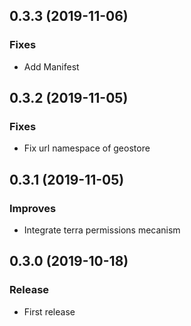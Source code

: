 0.3.3      (2019-11-06)
-----------------------

### Fixes

* Add Manifest

0.3.2      (2019-11-05)
-----------------------

### Fixes

* Fix url namespace of geostore

0.3.1      (2019-11-05)
-----------------------

### Improves

* Integrate terra permissions mecanism

0.3.0      (2019-10-18)
-----------------------

### Release

* First release
